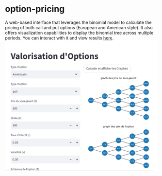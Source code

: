 # option-pricing
A web-based interface that leverages the binomial model to calculate the pricing of both call and put options (European and American style). It also offers visualization capabilities to display the binomial tree across multiple periods.
You can interact with it and view results [here](https://option-pricing.streamlit.app/).
![image of the interface of option pricing with binomial model](https://github.com/ahmedaazri/option-pricing/blob/main/github%20descr.png)
